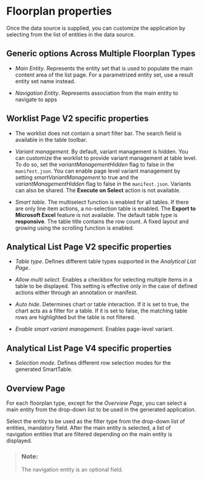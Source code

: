 <!-- loio745ae0c87e994df5acf6bb20ee66b1e1 -->

# Floorplan properties

Once the data source is supplied, you can customize the application by selecting from the list of entities in the data source.



<a name="loio745ae0c87e994df5acf6bb20ee66b1e1__section_bhf_ts3_nrb"/>

## Generic options Across Multiple Floorplan Types

-   *Main Entity*. Represents the entity set that is used to populate the main content area of the list page. For a parametrized entity set, use a result entity set name instead.

-   *Navigation Entity*. Represents association from the main entity to navigate to apps




<a name="loio745ae0c87e994df5acf6bb20ee66b1e1__section_jbn_5cd_wtb"/>

## Worklist Page V2 specific properties

-   The worklist does not contain a smart filter bar. The search field is available in the table toolbar.

-   *Variant management*. By default, variant management is hidden. You can customize the worklist to provide variant management at table level. To do so, set the *variantManagementHidden* flag to false in the `manifest.json`. You can enable page level variant management by setting *smartVariantManagement* to true and the *variantManagementHidden* flag to false in the `manifest.json`. Variants can also be shared. The **Execute on Select** action is not available.
-   *Smart table*. The multiselect function is enabled for all tables. If there are only line item actions, a no-selection table is enabled. The **Export to Microsoft Excel** feature is not available. The default table type is **responsive**. The table title contains the row count. A fixed layout and growing using the scrolling function is enabled.



<a name="loio745ae0c87e994df5acf6bb20ee66b1e1__section_otl_ws3_nrb"/>

## Analytical List Page V2 specific properties

-   *Table type*. Defines different table types supported in the *Analytical List Page*.

-   *Allow multi select*. Enables a checkbox for selecting multiple items in a table to be displayed. This setting is effective only in the case of defined actions either through an annotation or manifest.

-   *Auto hide*. Determines chart or table interaction. If it is set to true, the chart acts as a filter for a table. If it is set to false, the matching table rows are highlighted but the table is not filtered.

-   *Enable smart variant management*. Enables page-level variant.




<a name="loio745ae0c87e994df5acf6bb20ee66b1e1__section_wpn_1t3_nrb"/>

## Analytical List Page V4 specific properties

-   *Selection mode*. Defines different row selection modes for the generated SmartTable.




<a name="loio745ae0c87e994df5acf6bb20ee66b1e1__section_edn_mt3_nrb"/>

## Overview Page

For each floorplan type, except for the *Overview Page*, you can select a main entity from the drop-down list to be used in the generated application.

Select the entity to be used as the filter type from the drop-down list of entities, mandatory field. After the main entity is selected, a list of navigation entities that are filtered depending on the main entity is displayed.

> ### Note:  
> The navigation entity is an optional field.

